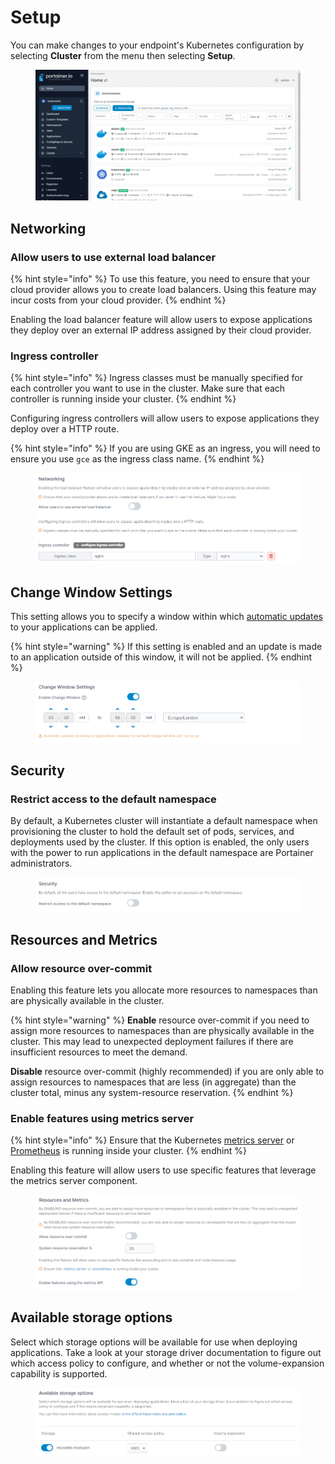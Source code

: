 # Setup

You can make changes to your endpoint's Kubernetes configuration by selecting **Cluster** from the menu then selecting **Setup**.

<figure><img src="../../../.gitbook/assets/2.15-k8s-cluster-setup.gif" alt=""><figcaption></figcaption></figure>

## Networking

### Allow users to use external load balancer

{% hint style="info" %}
To use this feature, you need to ensure that your cloud provider allows you to create load balancers. Using this feature may incur costs from your cloud provider.
{% endhint %}

Enabling the load balancer feature will allow users to expose applications they deploy over an external IP address assigned by their cloud provider.

### Ingress controller

{% hint style="info" %}
Ingress classes must be manually specified for each controller you want to use in the cluster. Make sure that each controller is running inside your cluster.
{% endhint %}

Configuring ingress controllers will allow users to expose applications they deploy over a HTTP route.

{% hint style="info" %}
If you are using GKE as an ingress, you will need to ensure you use `gce` as the ingress class name.
{% endhint %}

<figure><img src="../../../.gitbook/assets/2.15-k8s-cluster-setup-networking.png" alt=""><figcaption></figcaption></figure>

## Change Window Settings

This setting allows you to specify a window within which [automatic updates](../applications/manifest.md#automatic-updates) to your applications can be applied.

{% hint style="warning" %}
If this setting is enabled and an update is made to an application outside of this window, it will not be applied.
{% endhint %}

<figure><img src="../../../.gitbook/assets/2.15-k8s-cluster-setup-changewindow.png" alt=""><figcaption></figcaption></figure>

## Security

### Restrict access to the default namespace

By default, a Kubernetes cluster will instantiate a default namespace when provisioning the cluster to hold the default set of pods, services, and deployments used by the cluster. If this option is enabled, the only users with the power to run applications in the default namespace are Portainer administrators.

<figure><img src="../../../.gitbook/assets/2.15-k8s-cluster-setup-security.png" alt=""><figcaption></figcaption></figure>

## Resources and Metrics

### Allow resource over-commit

Enabling this feature lets you allocate more resources to namespaces than are physically available in the cluster.

{% hint style="warning" %}
**Enable** resource over-commit if you need to assign more resources to namespaces than are physically available in the cluster. This may lead to unexpected deployment failures if there are insufficient resources to meet the demand.

**Disable** resource over-commit (highly recommended) if you are only able to assign resources to namespaces that are less (in aggregate) than the cluster total, minus any system-resource reservation.
{% endhint %}

### Enable features using metrics server

{% hint style="info" %}
&#x20;Ensure that the Kubernetes [metrics server](https://kubernetes.io/docs/tasks/debug-application-cluster/resource-metrics-pipeline/#metrics-server) or [Prometheus](https://github.com/kubernetes-sigs/prometheus-adapter) is running inside your cluster.
{% endhint %}

Enabling this feature will allow users to use specific features that leverage the metrics server component.

<figure><img src="../../../.gitbook/assets/2.15-k8s-cluster-setup-resources.png" alt=""><figcaption></figcaption></figure>

## Available storage options

Select which storage options will be available for use when deploying applications. Take a look at your storage driver documentation to figure out which access policy to configure, and whether or not the volume-expansion capability is supported.

<figure><img src="../../../.gitbook/assets/2.15-k8s-cluster-setup-storage.png" alt=""><figcaption></figcaption></figure>
